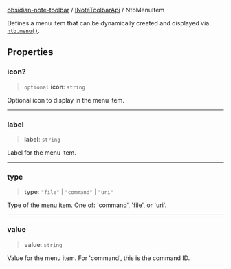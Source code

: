 [obsidian-note-toolbar](index.md) / [INoteToolbarApi](INoteToolbarApi.md) / NtbMenuItem

Defines a menu item that can be dynamically created and displayed via [`ntb.menu()`](https://github.com/chrisgurney/obsidian-note-toolbar/wiki/Note-Toolbar-API#menu).

## Properties

### icon?

> `optional` **icon**: `string`

Optional icon to display in the menu item.

***

### label

> **label**: `string`

Label for the menu item.

***

### type

> **type**: `"file"` \| `"command"` \| `"uri"`

Type of the menu item. One of: 'command', 'file', or 'uri'.

***

### value

> **value**: `string`

Value for the menu item. For 'command', this is the command ID.
